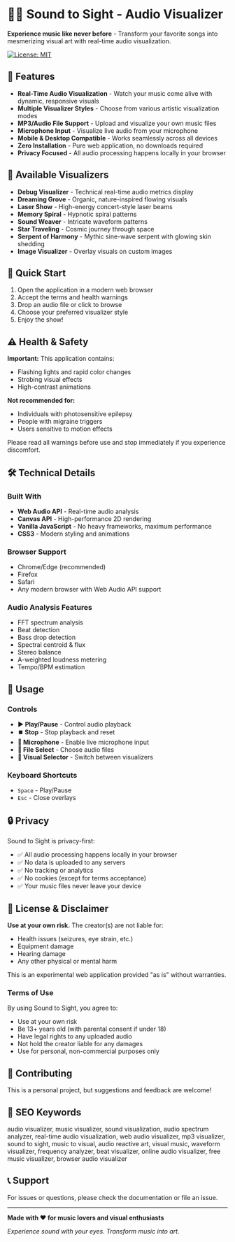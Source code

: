# 🎵✨ Sound to Sight - Audio Visualizer

**Experience music like never before** - Transform your favorite songs into mesmerizing visual art with real-time audio visualization.

[![License: MIT](https://img.shields.io/badge/License-MIT-blue.svg)](https://opensource.org/licenses/MIT)

## 🌟 Features

- **Real-Time Audio Visualization** - Watch your music come alive with dynamic, responsive visuals
- **Multiple Visualizer Styles** - Choose from various artistic visualization modes
- **MP3/Audio File Support** - Upload and visualize your own music files
- **Microphone Input** - Visualize live audio from your microphone
- **Mobile & Desktop Compatible** - Works seamlessly across all devices
- **Zero Installation** - Pure web application, no downloads required
- **Privacy Focused** - All audio processing happens locally in your browser

## 🎨 Available Visualizers

- **Debug Visualizer** - Technical real-time audio metrics display
- **Dreaming Grove** - Organic, nature-inspired flowing visuals
- **Laser Show** - High-energy concert-style laser beams
- **Memory Spiral** - Hypnotic spiral patterns
- **Sound Weaver** - Intricate waveform patterns
- **Star Traveling** - Cosmic journey through space
- **Serpent of Harmony** - Mythic sine-wave serpent with glowing skin shedding
- **Image Visualizer** - Overlay visuals on custom images

## 🚀 Quick Start

1. Open the application in a modern web browser
2. Accept the terms and health warnings
3. Drop an audio file or click to browse
4. Choose your preferred visualizer style
5. Enjoy the show!

## ⚠️ Health & Safety

**Important:** This application contains:
- Flashing lights and rapid color changes
- Strobing visual effects
- High-contrast animations

**Not recommended for:**
- Individuals with photosensitive epilepsy
- People with migraine triggers
- Users sensitive to motion effects

Please read all warnings before use and stop immediately if you experience discomfort.

## 🛠️ Technical Details

### Built With
- **Web Audio API** - Real-time audio analysis
- **Canvas API** - High-performance 2D rendering
- **Vanilla JavaScript** - No heavy frameworks, maximum performance
- **CSS3** - Modern styling and animations

### Browser Support
- Chrome/Edge (recommended)
- Firefox
- Safari
- Any modern browser with Web Audio API support

### Audio Analysis Features
- FFT spectrum analysis
- Beat detection
- Bass drop detection
- Spectral centroid & flux
- Stereo balance
- A-weighted loudness metering
- Tempo/BPM estimation

## 📱 Usage

### Controls
- **▶️ Play/Pause** - Control audio playback
- **⏹️ Stop** - Stop playback and reset
- **🎤 Microphone** - Enable live microphone input
- **📁 File Select** - Choose audio files
- **🎨 Visual Selector** - Switch between visualizers

### Keyboard Shortcuts
- `Space` - Play/Pause
- `Esc` - Close overlays

## 🔒 Privacy

Sound to Sight is privacy-first:
- ✅ All audio processing happens locally in your browser
- ✅ No data is uploaded to any servers
- ✅ No tracking or analytics
- ✅ No cookies (except for terms acceptance)
- ✅ Your music files never leave your device

## 📄 License & Disclaimer

**Use at your own risk.** The creator(s) are not liable for:
- Health issues (seizures, eye strain, etc.)
- Equipment damage
- Hearing damage
- Any other physical or mental harm

This is an experimental web application provided "as is" without warranties.

### Terms of Use
By using Sound to Sight, you agree to:
- Use at your own risk
- Be 13+ years old (with parental consent if under 18)
- Have legal rights to any uploaded audio
- Not hold the creator liable for any damages
- Use for personal, non-commercial purposes only

## 🤝 Contributing

This is a personal project, but suggestions and feedback are welcome!

## 🎯 SEO Keywords

audio visualizer, music visualizer, sound visualization, audio spectrum analyzer, real-time audio visualization, web audio visualizer, mp3 visualizer, sound to sight, music to visual, audio reactive art, visual music, waveform visualizer, frequency analyzer, beat visualizer, online audio visualizer, free music visualizer, browser audio visualizer

## 📞 Support

For issues or questions, please check the documentation or file an issue.

---

**Made with ❤️ for music lovers and visual enthusiasts**

*Experience sound with your eyes. Transform music into art.*
